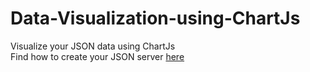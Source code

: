 # Data-Visualization-using-ChartJs
Visualize your JSON data using ChartJs  
Find how to create your JSON server [here](https://github.com/dineshbabu853/JSON-Server)
